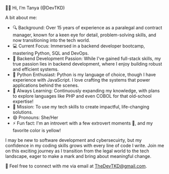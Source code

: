 👋🏾 Hi, I’m Tanya (@DevTKD)
  
A bit about me:
- 🔍 Background: Over 15 years of experience as a paralegal and contract manager, known for a keen eye for detail, problem-solving skills, and now transitioning into the tech world.
- 💻 Current Focus: Immersed in a backend developer bootcamp, mastering Python, SQL and DevOps.
- 🔧 Backend Development Passion: While I've gained full-stack skills, my true passion lies in backend development, where I enjoy building robust and efficient systems.
- 🐍 Python Enthusiast: Python is my language of choice, though I have experience with JavaScript. I love crafting the systems that power applications behind the scenes.
- 🌱 Always Learning: Continuously expanding my knowledge, with plans to explore languages like PHP and even COBOL for that old-school expertise!
- 🌟 Mission: To use my tech skills to create impactful, life-changing solutions.
- 😄 Pronouns: She/Her
- ⚡ Fun fact: I'm an introvert with a few extrovert moments 🤭, and my favorite color is yellow!

I may be new to software development and cybersecuirty, but my confidence in my coding skills grows with every line of code I write. Join me on this exciting journey as I transition from the legal world to the tech landscape, eager to make a mark and bring about meaningful change.

📧 Feel free to connect with me via email at TheDevTKD@gmail.com.
<!---
DevTKD/DevTKD is a ✨ special ✨ repository because its `README.md` (this file) appears on your GitHub profile.
You can click the Preview link to take a look at your changes.
--->
